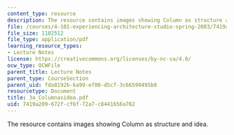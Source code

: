 ```yaml
---
content_type: resource
description: The resource contains images showing Column as structure and idea.
file: /courses/4-101-experiencing-architecture-studio-spring-2003/7419a209672fcf6f72a7c8441656a762_3a_Columnasidea.pdf
file_size: 1182512
file_type: application/pdf
learning_resource_types:
- Lecture Notes
license: https://creativecommons.org/licenses/by-nc-sa/4.0/
ocw_type: OCWFile
parent_title: Lecture Notes
parent_type: CourseSection
parent_uid: fda8192b-6a99-ef00-d5cf-3c66599495b8
resourcetype: Document
title: 3a_Columnasidea.pdf
uid: 7419a209-672f-cf6f-72a7-c8441656a762
---
```

The resource contains images showing Column as structure and idea.